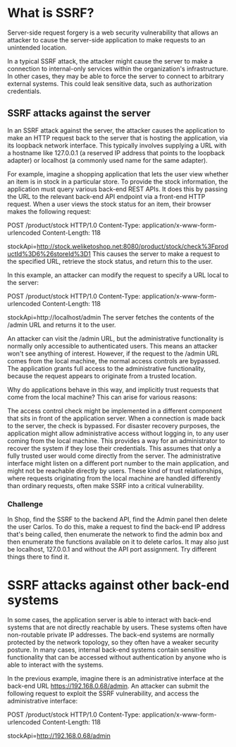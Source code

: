 # What is SSRF?
Server-side request forgery is a web security vulnerability that allows an attacker to cause the server-side application to make requests to an unintended location.

In a typical SSRF attack, the attacker might cause the server to make a connection to internal-only services within the organization's infrastructure. In other cases, they may be able to force the server to connect to arbitrary external systems. This could leak sensitive data, such as authorization credentials.

## SSRF attacks against the server
In an SSRF attack against the server, the attacker causes the application to make an HTTP request back to the server that is hosting the application, via its loopback network interface. This typically involves supplying a URL with a hostname like 127.0.0.1 (a reserved IP address that points to the loopback adapter) or localhost (a commonly used name for the same adapter).

For example, imagine a shopping application that lets the user view whether an item is in stock in a particular store. To provide the stock information, the application must query various back-end REST APIs. It does this by passing the URL to the relevant back-end API endpoint via a front-end HTTP request. When a user views the stock status for an item, their browser makes the following request:

POST /product/stock HTTP/1.0
Content-Type: application/x-www-form-urlencoded
Content-Length: 118

stockApi=http://stock.weliketoshop.net:8080/product/stock/check%3FproductId%3D6%26storeId%3D1
This causes the server to make a request to the specified URL, retrieve the stock status, and return this to the user.

In this example, an attacker can modify the request to specify a URL local to the server:

POST /product/stock HTTP/1.0
Content-Type: application/x-www-form-urlencoded
Content-Length: 118

stockApi=http://localhost/admin
The server fetches the contents of the /admin URL and returns it to the user.

An attacker can visit the /admin URL, but the administrative functionality is normally only accessible to authenticated users. This means an attacker won't see anything of interest. However, if the request to the /admin URL comes from the local machine, the normal access controls are bypassed. The application grants full access to the administrative functionality, because the request appears to originate from a trusted location.

Why do applications behave in this way, and implicitly trust requests that come from the local machine? This can arise for various reasons:

The access control check might be implemented in a different component that sits in front of the application server. When a connection is made back to the server, the check is bypassed.
For disaster recovery purposes, the application might allow administrative access without logging in, to any user coming from the local machine. This provides a way for an administrator to recover the system if they lose their credentials. This assumes that only a fully trusted user would come directly from the server.
The administrative interface might listen on a different port number to the main application, and might not be reachable directly by users.
These kind of trust relationships, where requests originating from the local machine are handled differently than ordinary requests, often make SSRF into a critical vulnerability.

### Challenge
In Shop, find the SSRF to the backend API, find the Admin panel then delete the user Carlos. 
To do this, make a request to find the back-end IP address that's being called, then enumerate the network to find the admin box and then enumerate the functions available on it to delete carlos. 
It may also just be localhost, 127.0.0.1 and without the API port assignment. Try different things there to find it. 


# SSRF attacks against other back-end systems
In some cases, the application server is able to interact with back-end systems that are not directly reachable by users. These systems often have non-routable private IP addresses. The back-end systems are normally protected by the network topology, so they often have a weaker security posture. In many cases, internal back-end systems contain sensitive functionality that can be accessed without authentication by anyone who is able to interact with the systems.

In the previous example, imagine there is an administrative interface at the back-end URL https://192.168.0.68/admin. An attacker can submit the following request to exploit the SSRF vulnerability, and access the administrative interface:

POST /product/stock HTTP/1.0
Content-Type: application/x-www-form-urlencoded
Content-Length: 118

stockApi=http://192.168.0.68/admin

